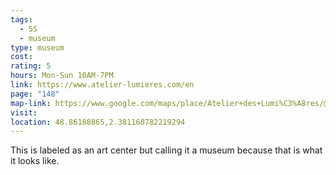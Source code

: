 ```yaml
---
tags:
  - 5S
  - museum
type: museum
cost: 
rating: 5
hours: Mon-Sun 10AM-7PM
link: https://www.atelier-lumieres.com/en
page: "148"
map-link: https://www.google.com/maps/place/Atelier+des+Lumi%C3%A8res/@48.8616185,2.3782381,17z/data=!3m1!4b1!4m6!3m5!1s0x47e66df0dcd89465:0xe6f9d92ace6637ea!8m2!3d48.861615!4d2.380813!16s%2Fg%2F11f7r5yn26?entry=ttu
visit: 
location: 48.86188865,2.381160782219294
---
```

This is labeled as an art center but calling it a museum because that is what it looks like.